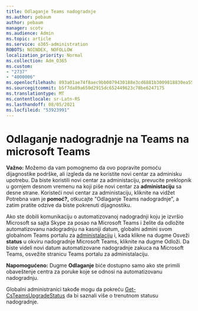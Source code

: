 ```yaml
---
title: Odlaganje Teams nadogradnje
ms.author: pebaum
author: pebaum
manager: scotv
ms.audience: Admin
ms.topic: article
ms.service: o365-administration
ROBOTS: NOINDEX, NOFOLLOW
localization_priority: Normal
ms.collection: Adm_O365
ms.custom:
- "2737"
- "4000006"
ms.openlocfilehash: 893a01ae74f8aec9bb0079430188e3cd6881b3009818830ea5572cfa41cdf71f
ms.sourcegitcommit: b5f7da89a650d2915dc652449623c78be6247175
ms.translationtype: MT
ms.contentlocale: sr-Latn-RS
ms.lasthandoff: 08/05/2021
ms.locfileid: "53923991"
---
```

# <a name="how-to-postpone-the-microsoft-driven-teams-upgrade"></a>Odlaganje nadogradnje na Teams na microsoft Teams

**Važno:** Možemo da vam pomognemo da ovo popravite pomoću dijagnostike podrške, ali izgleda da ne koristite novi centar za adminisku upotrebu. Da biste koristili novi centar za administaciju, prevucite preklopnik u gornjem desnom vremenu na koji piše novi centar za **administaciju** sa desne strane. Koristeći novi centar za administaciju, kliknite na vidžet Potrebna vam je **pomoć?,** otkucajte "Odlaganje Teams nadogradnje", a zatim pratite odzive da biste pokrenuti dijagnostiku.

Ako ste dobili komunikaciju o automatizovanoj nadogradnji koju je izvršio Microsoft sa sajta Skype za posao na Microsoft Teams i želite da odložite automatizovanu nadogradnju na kasniji datum, globalni admini svom globalnom Teams portalu za [administalaciju](https://admin.teams.microsoft.com/dashboard) i, kada klikne na dugme Osveži **status** u okviru nadogradnje Microsoft Teams, kliknite na dugme Odloži.  Da biste videli novi datum automatizovane nadogradnje zakuca na Microsoft Teams, osvežite stranicu Teams portalu za administalaciju.

**Napomogućeno:** Dugme **Odlaganje** biće dostupno samo ako ste primili obaveštenje centra za poruke koje se odnosi na automatizovanu nadogradnju. 

Globalni administranici takođe mogu da pokreću [Get-CsTeamsUpgradeStatus](https://docs.microsoft.com/powershell/module/skype/get-csteamsupgradestatus?view=skype-ps) da bi saznali više o trenutnom statusu nadogradnje.
